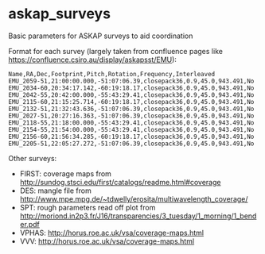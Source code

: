 # askap_surveys
Basic parameters for ASKAP surveys to aid coordination

Format for each survey (largely taken from confluence pages like https://confluence.csiro.au/display/askapsst/EMU):

```
Name,RA,Dec,Footprint,Pitch,Rotation,Frequency,Interleaved
EMU_2059-51,21:00:00.000,-51:07:06.39,closepack36,0.9,45.0,943.491,No
EMU_2034-60,20:34:17.142,-60:19:18.17,closepack36,0.9,45.0,943.491,No
EMU_2042-55,20:42:00.000,-55:43:29.41,closepack36,0.9,45.0,943.491,No
EMU_2115-60,21:15:25.714,-60:19:18.17,closepack36,0.9,45.0,943.491,No
EMU_2132-51,21:32:43.636,-51:07:06.39,closepack36,0.9,45.0,943.491,No
EMU_2027-51,20:27:16.363,-51:07:06.39,closepack36,0.9,45.0,943.491,No
EMU_2118-55,21:18:00.000,-55:43:29.41,closepack36,0.9,45.0,943.491,No
EMU_2154-55,21:54:00.000,-55:43:29.41,closepack36,0.9,45.0,943.491,No
EMU_2156-60,21:56:34.285,-60:19:18.17,closepack36,0.9,45.0,943.491,No
EMU_2205-51,22:05:27.272,-51:07:06.39,closepack36,0.9,45.0,943.491,No
```

Other surveys:
* FIRST: coverage maps from http://sundog.stsci.edu/first/catalogs/readme.html#coverage
* DES: mangle file from http://www.mpe.mpg.de/~tdwelly/erosita/multiwavelength_coverage/
* SPT: rough parameters read off plot from http://moriond.in2p3.fr/J16/transparencies/3_tuesday/1_morning/1_bender.pdf
* VPHAS: http://horus.roe.ac.uk/vsa/coverage-maps.html
* VVV: http://horus.roe.ac.uk/vsa/coverage-maps.html
